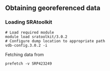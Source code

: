 ## Obtaining georeferenced data
### Loading SRAtoolkit
```
# Load required module
module load sratoolkit/3.0.2
# Configure dump location to appropriate path
vdb-config.3.0.2 -i
```

Fetching data from 
```
prefetch -v SRP423249
```
